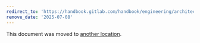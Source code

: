 ```yaml
---
redirect_to: 'https://handbook.gitlab.com/handbook/engineering/architecture/design-documents/gitlab_housekeeper/'
remove_date: '2025-07-08'
---
```


This document was moved to [another location](https://handbook.gitlab.com/handbook/engineering/architecture/design-documents/gitlab_housekeeper/).

<!-- This redirect file can be deleted after <2025-07-08>. -->
<!-- Redirects that point to other docs in the same project expire in three months. -->
<!-- Redirects that point to docs in a different project or site (for example, link is not relative and starts with `https:`) expire in one year. -->
<!-- Before deletion, see: https://docs.gitlab.com/ee/development/documentation/redirects.html -->
